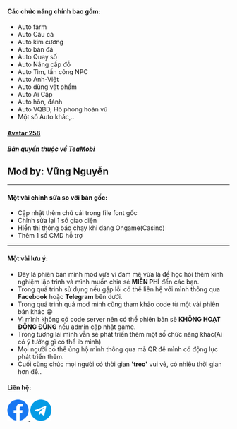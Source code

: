 #### Các chức năng chính bao gồm:
- Auto farm
- Auto Câu cá
- Auto kim cương
- Auto bán đá
- Auto Quay số
- Auto Nâng cấp đồ
- Auto Tìm, tấn công NPC
- Auto Anh-Việt
- Auto dùng vật phẩm
- Auto Ai Cập
- Auto hôn, đánh
- Auto VQBD, Hô phong hoán vũ
- Một số Auto khác,..


#### [**Avatar 258**](http://teamobi.com/home/game/Avatar-Thanh-Pho-Dieu-Ky-1.html "Avatar-Thanh-Pho-Dieu-Ky")

##### Bản quyền thuộc về [**TeaMobi**](http://teamobi.com/home/trang-chu.html "TeaMobi")

## Mod by: **Vững Nguyễn**


---

#### Một vài chỉnh sửa so với bản gốc: 
- Cập nhật thêm chữ cái trong file font gốc
- Chỉnh sửa lại 1 số giao diện
- Hiển thị thông báo chạy khi đang Ongame(Casino)
- Thêm 1 số CMD hỗ trợ

---

#### Một vài lưu ý: 
- Đây là phiên bản mình mod vừa vì đam mê vừa là để học hỏi thêm kinh nghiệm lập trình và mình muốn chia sẻ **MIỄN PHÍ** đến các bạn.
- Trong quá trình sử dụng nếu gặp lỗi có thể liên hệ với mình thông qua **Facebook** hoặc **Telegram** bên dưới.
- Trong quá trình quá mod mình cũng tham khảo code từ một vài phiên bản khác 😁
- Vì mình không có code server nên có thể phiên bản sẽ **KHÔNG HOẠT ĐỘNG ĐÚNG** nếu admin cập nhật game.
- Trong tương lai mình vẫn sẽ phát triển thêm một số chức năng khác(Ai có ý tưởng gì có thể ib mình)
- Mọi người có thể ủng hộ mình thông qua mã QR để mình có động lực phát triển thêm.
- Cuối cùng chúc mọi người có thời gian **'treo'** vui vẻ, có nhiều thời gian hơn để..

#### Liên hệ: 
<a href="https://www.facebook.com/vung.tc10" target="blank"><img src="assets/facebook.png" alt="vungnv99" height="48" width="48" />
<a href="https://t.me/vungtc" target="blank"><img src="assets/telegram.png" alt="@vungnguyenn" height="48" width="48" />
<br>
